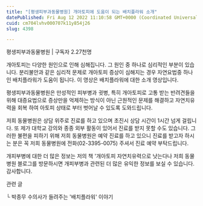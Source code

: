 ```yaml
---
title: "[평생피부과동물병원] 개아토피에 도움이 되는 배치플라워 소개"
datePublished: Fri Aug 12 2022 11:10:58 GMT+0000 (Coordinated Universal Time)
cuid: cm704lvhv000707k11y854j26
slug: 4398

---
```



평생피부과동물병원 | 구독자 2.27천명

개아토피는 다양한 원인으로 인해 심해집니다. 그 원인 중 하나로 심리적인 부분이 있습니다. 분리불안과 같은 심리적 문제로 개아토피 증상이 심해지는 경우 자연요법중 하나인 배치플라워가 도움이 됩니다. 이 영상은 배치플라워에 대한 소개 영상입니다.

평생피부과동물병원은 만성적인 피부병과 귓병, 특히 개아토피로 고통 받는 반려견들을 위해 대증요법으로 증상만을 억제하는 방식이 아닌 근원적인 문제를 해결하고 자연치유력을 회복 하여 아토피 상태로 부터 벗어날 수 있도록 도와드립니다.

저희 동물병원은 상담 위주로 진료를 하고 있으며 초진시 상담 시간이 1시간 넘게 걸립니다. 또 제가 대학교 강의와 종종 외부 활동이 있어서 진료를 받지 못할 수도 있습니다. 그러한 불편을 피하기 위해 저희 동물병원은 예약 진료를 하고 있으니 진료를 받고자 하시는 분은 꼭 저희 동물병원에 전화(02-3395-0075) 주셔서 진료 예약 부탁드립니다.

개피부병에 대한 더 많은 정보는 저의 책 '개아토피 자연치유력으로 낫는다나 저희 동물병원 블로그를 방문하시면 개피부병과 관련된 더 많은 유익한 정보를 보실 수 있습니다. 감사합니다.

관련 글

└ 박종무 수의사가 들려주는 '배치플라워' 이야기